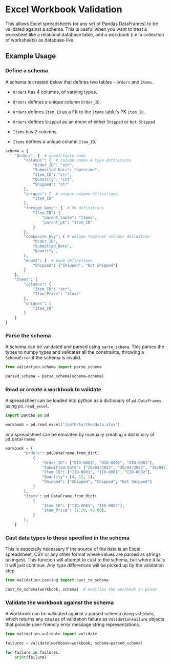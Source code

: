 # Excel Workbook Validation

This allows Excel spreadsheets (or any set of Pandas DataFrames) to be validated against a schema.
This is useful when you want to treat a worksheet like a relational database table, and a workbook (i.e. a collection of worksheets) as database-like.

## Example Usage

### Define a schema
A schema is created below that defines two tables - `Orders` and `Items`.

- `Orders` has 4 columns, of varying types.
- `Orders` defines a unique column `Order_ID`.
- `Orders` defines `Item_ID` as a FK to the `Items` table's PK `Item_ID`.
- `Orders` defines `Shipped` as an enum of either `Shipped` or `Not Shipped`

- `Items` has 2 columns.
- `Items` defines a unique column `Item_ID`.

```python
schema = {
    "Orders": {  # sheet/table name
        "columns": {  # column names & type definitions
            "Order_ID": "str",
            "Submitted_Date": "datetime",
            "Item_ID": "str",
            "Quantity": "int",
            "Shipped": "str"
        },
        "uniques": [  # unique column definitions
            "Item_ID"
        ],
        "foreign_keys": {  # FK definitions
            "Item_ID": {
                "parent_table": "Items",
                "parent_pk": "Item_ID"
            }
        },
        "composite_key": ( # unique together columns definition
            "Order_ID",
            "Submitted_Date",
            "Quantity",
        ),
        "enums": {  # enum definitions
            "Shipped": {"Shipped", "Not Shipped"}
        }
    },
    "Items": {
        "columns": {
            "Item_ID": "str",
            "Item_Price": "float"
        },
        "uniques": [
            "Item_ID"
        ]
    }
}
```

### Parse the schema
A schema can be validated and parsed using `parse_schema`. This parses the types to numpy types
and validates all the constraints, throwing a `SchemaError` if the schema is invalid.

```python
from validation.schema import parse_schema

parsed_schema = parse_schema(schema=schema)
```

### Read or create a workbook to validate

A spreadsheet can be loaded into python as a dictionary of `pd.DataFrames` using `pd.read_excel`.

```python
import pandas as pd

workbook = pd.read_excel("/path/to/the/data.xlsx")
```

or a spreadsheet can be emulated by manually creating a dictionary of `pd.DataFrames`

```python
workbook = {
        "Orders": pd.DataFrame.from_dict(
            {
                "Order_ID": ["OID-0001", "OID-0002", "OID-0003"],
                "Submitted_Date": ["20/04/2023", "20/04/2023", "20/04/2023"],
                "Item_ID": ["IID-0001", "IID-0001", "IID-0002"],
                "Quantity": [4, 12, 1],
                "Shipped": ["Shipped", "Shipped", "Not Shipped"]
            }
        ),
        "Items": pd.DataFrame.from_dict(
            {
                "Item_ID": ["IID-0001", "IID-0002"],
                "Item_Price": [1.20, 40.00],
            }
        ),
    }
```

### Cast data types to those specified in the schema

This is especially necessary if the source of the data is an Excel spreadsheet, CSV or
any other format where values are parsed as strings on ingest. This function will
attempt to cast to the schema, but where it fails it will just continue. Any type
differences will be picked up by the validation step.

```python
from validation.casting import cast_to_schema

cast_to_schema(workbook, schema)  # modifies the workbook in place
```

### Validate the workbook against the schema

A workbook can be validated against a parsed schema using `validate`, which returns any
causes of validation failure as `ValidationFailure` objects that provide user-friendly
error message string representations.

```python
from validation.validate import validate

failures = validate(workbook=workbook, schema=parsed_schema)

for failure in failures:
    print(failure)
```
